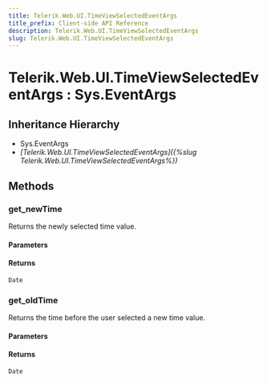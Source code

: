 ```yaml
---
title: Telerik.Web.UI.TimeViewSelectedEventArgs
title_prefix: Client-side API Reference
description: Telerik.Web.UI.TimeViewSelectedEventArgs
slug: Telerik.Web.UI.TimeViewSelectedEventArgs
---
```


# Telerik.Web.UI.TimeViewSelectedEventArgs : Sys.EventArgs 

## Inheritance Hierarchy

* Sys.EventArgs
* *[Telerik.Web.UI.TimeViewSelectedEventArgs]({%slug Telerik.Web.UI.TimeViewSelectedEventArgs%})*


## Methods

###  get_newTime

Returns the newly selected time value.

#### Parameters

#### Returns

`Date` 

### get_oldTime

Returns the time before the user selected a new time value.

#### Parameters

#### Returns

`Date` 



